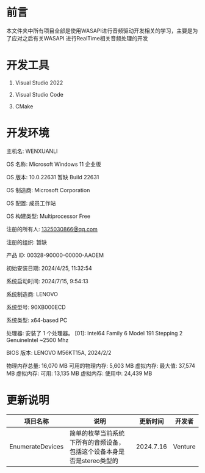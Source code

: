 # 前言
本文件夹中所有项目全部是使用WASAPI进行音频驱动开发相关的学习，主要是为了应对之后有关WASAPI 进行RealTime相关音频处理的开发

# 开发工具

1. Visual Studio 2022

2. Visual Studio Code

3. CMake


# 开发环境

主机名:           WENXUANLI

OS 名称:          Microsoft Windows 11 企业版

OS 版本:          10.0.22631 暂缺 Build 22631

OS 制造商:        Microsoft Corporation

OS 配置:          成员工作站

OS 构建类型:      Multiprocessor Free

注册的所有人:     1325030866@qq.com

注册的组织:       暂缺

产品 ID:          00328-90000-00000-AAOEM

初始安装日期:     2024/4/25, 11:32:54

系统启动时间:     2024/7/15, 9:54:13

系统制造商:       LENOVO

系统型号:         90XB000ECD

系统类型:         x64-based PC

处理器:           安装了 1 个处理器。
                  [01]: Intel64 Family 6 Model 191 Stepping 2 GenuineIntel ~2500 Mhz
                  
BIOS 版本:        LENOVO M56KT15A, 2024/2/2

物理内存总量:     16,070 MB
可用的物理内存:   5,603 MB
虚拟内存: 最大值: 37,574 MB
虚拟内存: 可用:   13,135 MB
虚拟内存: 使用中: 24,439 MB

# 更新说明

|项目名称|说明|更新时间|开发者|
|---|---|---|---|
|EnumerateDevices|简单的枚举当前系统下所有的音频设备，包括这个设备本身是否是stereo类型的|2024.7.16|Venture|